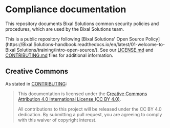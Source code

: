 # Compliance documentation

This repository documents Bixal Solutions common security policies and procedures, which are used by the Bixal Solutions team.

This is a public repository following [Bixal Solutions' Open Source Policy](https://Bixal Solutions-handbook.readthedocs.io/en/latest/01-welcome-to-Bixal Solutions/training/intro-open-source/). See our [LICENSE.md](LICENSE.md) and [CONTRIBUTING.md](CONTRIBUTING.md) files for additional information.

## Creative Commons

As stated in [CONTRIBUTING](CONTRIBUTING.md):

> This documentation is licensed under the [Creative Commons Attribution 4.0 International License (CC BY 4.0)](https://creativecommons.org/licenses/by/4.0/).
> 
> All contributions to this project will be released under the CC BY 4.0 dedication. By submitting a pull request, you are agreeing to comply with this waiver of copyright interest.
